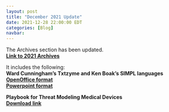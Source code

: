 ```yaml
---
layout: post
title: "December 2021 Update"
date: 2021-12-28 22:00:00 EDT
categories: [Blog]
navbar: 
---
```


The Archives section has been updated.  
**[Link to 2021 Archives](/archives/#2021)** 


It includes the following:  
**Ward Cunningham’s Txtzyme and Ken Boak’s SIMPL languages**  
**[OpenOffice format](/files/2021/Txtzyme_and_SIMPLE.odp)**  
**[Powerpoint format](/files/2021/Txtzyme_and_SIMPLE.pptx)**  

**Playbook for Threat Modeling Medical Devices**  
**[Download link](/files/2021/Playbook-for-Threat-Modeling-Medical-Devices.pdf)**  
